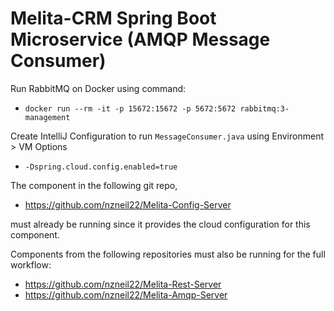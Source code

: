 # Melita-CRM Spring Boot Microservice (AMQP Message Consumer)

Run RabbitMQ on Docker using command:
* `docker run --rm -it -p 15672:15672 -p 5672:5672 rabbitmq:3-management`

Create IntelliJ Configuration to run `MessageConsumer.java` using Environment > VM Options 
* `-Dspring.cloud.config.enabled=true`

The component in the following git repo,
* https://github.com/nzneil22/Melita-Config-Server

must already be running since it provides the cloud configuration for this component.

Components from the following repositories must also be running for the full workflow:
* https://github.com/nzneil22/Melita-Rest-Server
* https://github.com/nzneil22/Melita-Amqp-Server
